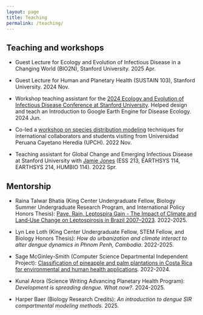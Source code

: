 ```yaml
---
layout: page
title: Teaching 
permalink: /teaching/
---
```


## Teaching and workshops
* Guest Lecture for Ecology and Evolution of Infectious Disease in a Changing World (BIO2N), Stanford University. 2025 Apr.

* Guest Lecture for Human and Planetary Health (SUSTAIN 103), Stanford University. 2024 Nov.

* Workshop teaching assistant for the [2024 Ecology and Evolution of Infectious Disease Conference at Stanford University](https://web.cvent.com/event/b9c7e658-1431-4030-bc0d-e4aa93816616/websitePage:bbd6bd7d-9fe0-4cec-9aea-f8c0d9ecc779?locale=en). Helped design and teach an Introduction to Google Earth Engine for Disease Ecology. 2024 Jun.
  
* Co-led a [workshop on species distribution modeling](https://github.com/ckglidden/UPCH-species-distribution-tutorial) techniques for international collaborators and students visiting from Universidad Peruana Cayetano Heredia (UPCH). 2022 Nov.
  
* Teaching assistant for Global Change and Emerging Infectious Disease at Stanford University with [Jamie Jones](https://heeh.stanford.edu/) (ESS 213, EARTHSYS 114, EARTHSYS 214, HUMBIO 114). 2022 Spr.

## Mentorship

* Raina Talwar Bhatia (King Center Undergraduate Fellow, Biology Summer Undergraduate Research Program, and International Policy Honors Thesis): [Pave, Rain, Leptospira Gain - The Impact of Climate and Land‑Use Change on Leptospirosis in Brazil 2007–2023](https://searchworks.stanford.edu/view/ss755yw7206). 2022-2025.

* Lyn Lee Loth (King Center Undergraduate Fellow, STEM Fellow, and Biology Honors Thesis): *How do urbanization and climate interact to alter dengue dynamics in Phnom Penh, Cambodia*. 2022-2025.

* Sage McGinley-Smith (Computer Science Departmental Independent Project): [Classification of pineapple and palm plantations in Costa Rica for environmental and human health applications](https://storymaps.arcgis.com/stories/74dc40625b39475baa77897a6d44fd7c). 2022-2024.

* Kunal Arora (Science Writing Advancing Planetary Health Program): *Development is spreading dengue. What now?*. 2024-2025.

* Harper Baer (Biology Research Credits): *An introduction to dengue SIR compartmental modeling methods*. 2025.
